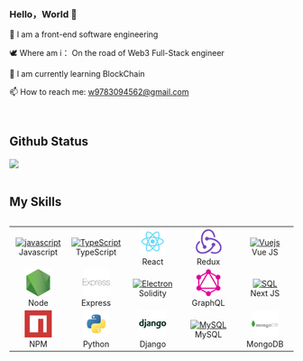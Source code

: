 ### Hello，World 👋
<!--
**jiaoyanxia/jiaoyanxia** is a ✨ _special_ ✨ repository because its `README.md` (this file) appears on your GitHub profile.

Here are some ideas to get you started: -->


<!-- <img align="right" src="https://github-readme-stats.vercel.app/api?username=jiaoyanxia&show_icons=true&icon_color=CE1D2D&text_color=718096&bg_color=ffffff&hide_title=true" /> -->
 
<!-- dark, radical, merko, gruvbox, tokyonight, onedark, cobalt, synthwave, highcontrast, dracula  -->
<!--  ![Code-Shrimpsss GitHub stats](https://github-readme-stats.vercel.app/api?username=Code-Shrimpsss&show_icons=true&theme=tokyonight) -->

🧿 I am a front-end software engineering

🕊️ Where am i： On the road of Web3 Full-Stack engineer

🌱 I am currently learning BlockChain

📫 How to reach me: w9783094562@gmail.com
<!-- - ✨ Belief: Don't blow out your inspiration and your imagination，don't be a slave to your models. -- Vincent Van Gogh -->

<br />

## Github Status

<div>
<img align="center" src="https://github-readme-stats.vercel.app/api?username=Se1faware&show_icons=true&theme=tokyonight" />
</div>

<br />

<!-- <h3>I always produce best result.</h3>

<br>

- Frontend
- Backend
- Web Development
- Blockchain & Smart contract -->

<!-- ## Language -->


## My Skills

<table align="left">
  <tr>
    <td align="center" width="96">
      <a href="#js">
        <img src="https://upload.wikimedia.org/wikipedia/commons/thumb/9/99/Unofficial_JavaScript_logo_2.svg/1024px-Unofficial_JavaScript_logo_2.svg.png" width="48" height="48" alt="javascript" />
      </a>
      <br>Javascript</br>
    </td>
    <td align="center" width="96">
      <a href="#ts">
        <img src="https://upload.wikimedia.org/wikipedia/commons/thumb/4/4c/Typescript_logo_2020.svg/1200px-Typescript_logo_2020.svg.png" width="48" height="48" alt="TypeScript" />
      </a>
      <br>TypeScript
    </td>
    <td align="center" width="96">
      <a href="#html5">
        <img src="https://raw.githubusercontent.com/github/explore/80688e429a7d4ef2fca1e82350fe8e3517d3494d/topics/react/react.png" width="48" height="48" alt="React" />
      </a>
      <br>React
    </td>
    <td align="center" width="96">
      <a href="#Redux">
        <img src="https://raw.githubusercontent.com/github/explore/80688e429a7d4ef2fca1e82350fe8e3517d3494d/topics/redux/redux.png" width="48" height="48" alt="Redux" />
      </a>
      <br>Redux
    </td>
    <td align="center" width="96">
      <a href="#vuejs">
        <img src="https://www.vectorlogo.zone/logos/vuejs/vuejs-icon.svg" width="48" height="48" alt="Vuejs" />
      </a>
      <br>Vue JS
    </td>
     <!-- <td align="center" width="96">
      <a href="#suhailkakar-tech">
        <img src="https://pinia.vuejs.org/logo.svg" width="48" height="48" alt="Nuxtjs" />
      </a>
      <br>Pinia
    </td>   -->
  </tr>
  <tr>
    <td align="center" width="96">
        <a href="#Node">
            <img src="https://raw.githubusercontent.com/github/explore/80688e429a7d4ef2fca1e82350fe8e3517d3494d/topics/nodejs/nodejs.png" width="48" height="48" alt="Node" />
        </a>
        <br>Node
    </td>
    <td align="center" width="96">
        <a href="#Express">
            <img src="https://raw.githubusercontent.com/github/explore/80688e429a7d4ef2fca1e82350fe8e3517d3494d/topics/express/express.png" width="48" height="48" alt="Express" />
        </a>
        <br>Express
    </td>
    <td align="center" width="96">
        <a href="#Solidity">
            <img src="https://tse3.mm.bing.net/th?id=OIP.b4KUEVCvujOW-CK2jxJ9NAAAAA" width="48" height="48" alt="Electron" />
        </a>
        <br>Solidity
    </td>
    <td align="center" width="96">
        <a href="#Koa">
            <img src="https://raw.githubusercontent.com/github/explore/e65ef46ef3e7bc457c93622f6a89fe8d3fd131d5/topics/graphql/graphql.png" width="48" height="48" alt="GraphQL" />
        </a>
        <br>GraphQL
    <!-- <td align="center" width="96">
      <a href="#JSON">
        <img src="https://raw.githubusercontent.com/github/explore/80688e429a7d4ef2fca1e82350fe8e3517d3494d/topics/json/json.png" width="48" height="48" alt="JSON" />
      </a>
      <br>JSON
    </td> -->
    <td align="center" width="96">
      <a href="#Next JS" >
        <img src="https://tse1.mm.bing.net/th?id=OIP.okiCUvTUJLtOqJv1dMzwpAHaHa" width="48" height="48" alt="SQL" />
      </a>
      <br>Next JS
    </td>
  </tr>
  <tr>
      <td align="center" width="96">
        <a href="#NPM">
            <img src="https://raw.githubusercontent.com/github/explore/80688e429a7d4ef2fca1e82350fe8e3517d3494d/topics/npm/npm.png" width="48" height="48" alt="NPM" />
        </a>
        <br>NPM
    </td>
    <td align="center" width="96">
      <a href="#Python" >
        <img src="https://raw.githubusercontent.com/github/explore/80688e429a7d4ef2fca1e82350fe8e3517d3494d/topics/python/python.png" width="48" height="48" alt="Python" />
      </a>
      <br>Python
    </td>
    <td align="center" width="96">
      <a href="#Django" >
        <img src="https://raw.githubusercontent.com/github/explore/7456fdff59816d37ef383a6c8f32a26ff7332db2/topics/django/django.png" width="48" height="48" alt="Django" />
      </a>
      <br>Django
    </td>
      <td align="center" width="96">
      <a href="#MySQL">
        <img src="https://www.logo.wine/a/logo/MySQL/MySQL-Logo.wine.svg" width="48" height="48" alt="MySQL" />
      </a>
      <br>MySQL
    </td>
    <td align="center" width="96">
      <a href="#MongoDB">
        <img src="https://raw.githubusercontent.com/github/explore/80688e429a7d4ef2fca1e82350fe8e3517d3494d/topics/mongodb/mongodb.png" width="48" height="48" alt="MongoDB" />
      </a>
      <br>MongoDB
    </td>
    <!-- <td align="center" width="96">
      <a href="#Redis">
        <img src="https://e7.pngegg.com/pngimages/540/594/png-clipart-redis-distributed-cache-go-database-caching-github-data-structure-redis-thumbnail.png" width="48" height="48" alt="Redis" />
      </a>
      <br>Redis
    </td> -->
  </tr>

</table>
<!-- [![Top Langs](https://github-readme-stats.vercel.app/api/top-langs/?username=Code-Shrimpsss&hide=javascript,html)](https://github.com/Code-Shrimpsss) -->

<br>



<!-- ## Core skills
✔ <b>Web3-Chain</b> : Ethersjs / Solidity / Hardhat  <br>
✔ <b>Front-end</b> : React js / Next.js / Vue.js / TailwindCSS <br>
✔ <b>Back-end</b> : Node.js / Express / Koa / Django  <br>
✔ <b>Database</b> : Mysql / MongoDB / Redis <br>
✔ <b>Programming-languages</b> : JavaScript / TypeScript / HTML / CSS / Python  <br>
<br> -->

<!-- ## Dev Status -->
<!-- [![CodeShrimp's github activity graph](https://github-readme-activity-graph.cyclic.app/graph?username=Code-Shrimpsss&theme=react)](https://github.com/Code-Shrimpsss) -->

</details>

